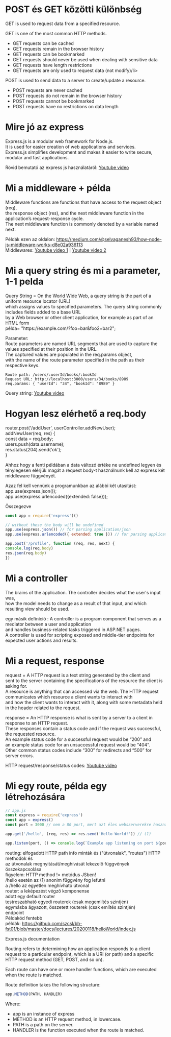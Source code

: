 <h1> POST és GET közötti különbség</h1>
<p>GET is used to request data from a specified resource. </p>
GET is one of the most common HTTP methods.<br>
<ul>
<li>GET requests can be cached</li>
<li>GET requests remain in the browser history</li>
<li>GET requests can be bookmarked</li>
<li>GET requests should never be used when dealing with sensitive data</li>
<li>GET requests have length restrictions</li>
<li>GET requests are only used to request data (not modify)/li>
</ul>


<p>POST is used to send data to a server to create/update a resource. </p>
<ul>
<li>POST requests are never cached</li>
<li>POST requests do not remain in the browser history</li>
<li>POST requests cannot be bookmarked</li>
<li>POST requests have no restrictions on data length</li>
</ul>
</p>

<h1>Mire jó az express</h1>
<p>
Express.js is a modular web framework for Node.js.<br>
It is used for easier creation of web applications and services.<br>
Express.js simplifies development and makes it easier to write secure, modular and fast applications.<br>

Rövid bemutató az express js használatáról:
[Youtube video](https://www.youtube.com/watch?v=L72fhGm1tfE&t=2006s)
</p>

<h1>Mi a middleware + példa </h1>
<p>
Middleware functions are functions that have access to the request object (req),<br>
the response object (res), and the next middleware function in the application’s request-response cycle.<br>
The next middleware function is commonly denoted by a variable named next.<br>

Példák ezen az oldalon: https://medium.com/@selvaganesh93/how-node-js-middleware-works-d8e02a936113<br>
Middlewares: [Youtube video 1](https://www.youtube.com/watch?v=-lRgL9kj_h0&feature=youtu.be) | [Youtube video 2](https://www.youtube.com/watch?v=aPxKObvx9II&list=PLBAZWBMYeVYhZ_7V_dHNECjVCeBHVkqSo&index=13&t=0s)
</p>

<h1>Mi a query string és mi a parameter, 1-1 pelda </h1>
<p>
Query String = On the World Wide Web, a query string is the part of a uniform resource locator (URL) <br>
which assigns values to specified parameters. The query string commonly includes fields added to a base URL<br> 
by a Web browser or other client application, for example as part of an HTML form<br>
példa= "https://example.com/?foo=bar&foo2=bar2"; <br>
  
Parameter: <br>
Route parameters are named URL segments that are used to capture the values specified at their position in the URL. <br>
The captured values are populated in the req.params object,<br> with the name of the route parameter specified in the path as their respective keys.<br>

```
Route path: /users/:userId/books/:bookId
Request URL: http://localhost:3000/users/34/books/8989
req.params: { "userId": "34", "bookId": "8989" }
```

Query string: [Youtube video](https://www.youtube.com/watch?v=QTAYRmMsVCI)
</p>

<h1>Hogyan lesz elérhető a req.body </h1>
<p>
router.post('/addUser', userController.addNewUser); <br>
 addNewUser(req, res) {<br>
	        const data = req.body;<br>
	        users.push(data.username);<br>
	        res.status(204).send('ok');<br>
	    }<br>

Ahhoz hogy a fenti példában a data változó értéke ne undefined legyen és ténylegesen elérjük magát a request body-t használnunk kell az express két middleware függvényét.<br>

Azaz fel kell vennünk a programunkban az alábbi két utasítást:<br>
  app.use(express.json());<br>
  app.use(express.urlencoded({extended: false}));

  Összegezve

  ```js
const app = require('express')()

// without these the body will be undefined
app.use(express.json()) // for parsing application/json
app.use(express.urlencoded({ extended: true })) // for parsing application/x-www-form-urlencoded

app.post('/profile', function (req, res, next) {
  console.log(req.body)
  res.json(req.body)
})
  ```
</p>
<h1>Mi a controller</h1>
<p>
The brains of the application. The controller decides what the user's input was, <br>
how the model needs to change as a result of that input, and which resulting view should be used. <br>
  
egy másik definíció : A controller is a program component that serves as a mediator between a user and application <br>
and handles business-related tasks triggered in ASP.NET pages. <br>
A controller is used for scripting exposed and middle-tier endpoints for expected user actions and results. <br>
</p>

<h1>Mi a request, response </h1>
<p>
request = A HTTP request is a text string generated by the client and<br>
sent to the server containing the specifications of the resource the client is asking for.<br>
A resource is anything that can accessed via the web. The HTTP request communicates which resource a client wants to interact with<br>
and how the client wants to interact with it, along with some metadata held in the header related to the request.<br>

response = An HTTP response is what is sent by a server to a client in response to an HTTP request.<br>
These responses contain a status code and if the request was successful, the requested resource.<br>
An example status code for a successful request would be “200” and <br>
an example status code for an unsuccessful request would be “404”. <br>
Other common status codes include “300” for redirects and “500” for server errors.<br>

HTTP request/response/status codes: [Youtube video](https://www.youtube.com/watch?v=iYM2zFP3Zn0&t=1628s)
</p>

<h1>Mi egy route, példa egy létrehozására</h1>
<p>

```js
// app.js
const express = require('express')
const app = express()
const port = 3000 // nem a 80 port, mert azt éles webszerverekre használjuk

app.get('/hello', (req, res) => res.send('Hello World!')) // (1)

app.listen(port, () => console.log(`Example app listening on port ${port}!`))
```
routing: elfogadott HTTP path info minták és ("útvonalak", "routes") HTTP methodok és<br>
az útvonalak megnyitását/meghívását lekezelő függvények összekapcsolása<br>
figyelem: HTTP method != metódus JSben!<br>
/hello esetén az (1) anonim függvény fog lefutni<br>
a /hello az egyetlen meghívható útvonal<br>
router: a leképezést végző komponense<br>
adott egy default router<br>
testreszabható egyedi routerek (csak megemlítés szintjén)<br>
egymásba ágyazott, összetett routerek (csak említés szintjén)<br>
endpoint<br>
Példakód fentebb<br>
példák: https://github.com/szcsl/bh-fst01/blob/master/docs/lectures/20200118/helloWorld/index.js <br>

Express.js documentation

Routing refers to determining how an application responds to a client request to a particular endpoint, which is a URI (or path) and a specific HTTP request method (GET, POST, and so on).

Each route can have one or more handler functions, which are executed when the route is matched.

Route definition takes the following structure:
```js
app.METHOD(PATH, HANDLER)
```
Where:

<ul>
<li>app is an instance of express</li>
<li>METHOD is an HTTP request method, in lowercase.</li>
<li>PATH is a path on the server.</li>
<li>HANDLER is the function executed when the route is matched.</li>
</ul>

</p>






